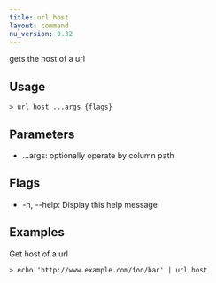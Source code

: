```yaml
---
title: url host
layout: command
nu_version: 0.32
---
```

gets the host of a url

## Usage
```shell
> url host ...args {flags} 
 ```

## Parameters
* ...args: optionally operate by column path

## Flags
* -h, --help: Display this help message

## Examples
  Get host of a url
```shell
> echo 'http://www.example.com/foo/bar' | url host
 ```

